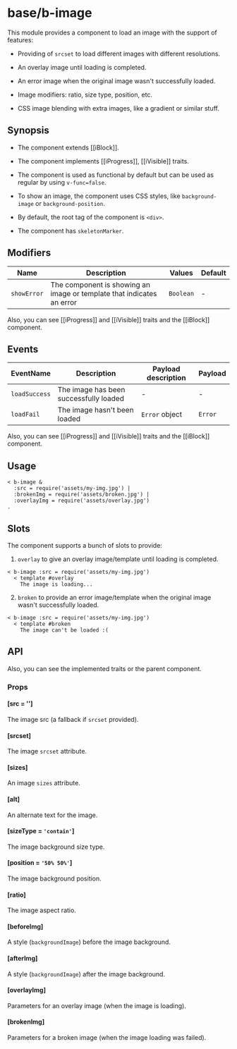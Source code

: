 # base/b-image

This module provides a component to load an image with the support of features:

* Providing of `srcset` to load different images with different resolutions.

* An overlay image until loading is completed.

* An error image when the original image wasn't successfully loaded.

* Image modifiers: ratio, size type, position, etc.

* CSS image blending with extra images, like a gradient or similar stuff.

## Synopsis

* The component extends [[iBlock]].

* The component implements [[iProgress]], [[iVisible]] traits.

* The component is used as functional by default but can be used as regular by using `v-func=false`.

* To show an image, the component uses CSS styles, like `background-image` or `background-position`.

* By default, the root tag of the component is `<div>`.

* The component has `skeletonMarker`.

## Modifiers

| Name        | Description                                                           | Values    | Default |
|-------------|-----------------------------------------------------------------------|-----------|---------|
| `showError` | The component is showing an image or template that indicates an error | `Boolean` | -       |

Also, you can see [[iProgress]] and [[iVisible]] traits and the [[iBlock]] component.

## Events

| EventName     | Description                            | Payload description | Payload |
|---------------|----------------------------------------|---------------------|---------|
| `loadSuccess` | The image has been successfully loaded | -                   | -       |
| `loadFail`    | The image hasn't been loaded           | `Error` object      | `Error` |

Also, you can see [[iProgress]] and [[iVisible]] traits and the [[iBlock]] component.

## Usage

```
< b-image &
  :src = require('assets/my-img.jpg') |
  :brokenImg = require('assets/broken.jpg') |
  :overlayImg = require('assets/overlay.jpg')
.
```

## Slots

The component supports a bunch of slots to provide:

1. `overlay` to give an overlay image/template until loading is completed.

```
< b-image :src = require('assets/my-img.jpg')
  < template #overlay
    The image is loading...
```

2. `broken` to provide an error image/template when the original image wasn't successfully loaded.

```
< b-image :src = require('assets/my-img.jpg')
  < template #broken
    The image can't be loaded :(
```

## API

Also, you can see the implemented traits or the parent component.

### Props

#### [src = '']

The image src (a fallback if `srcset` provided).

#### [srcset]

The image `srcset` attribute.

#### [sizes]

An image `sizes` attribute.

#### [alt]

An alternate text for the image.

#### [sizeType = `'contain'`]

The image background size type.

#### [position = `'50% 50%'`]

The image background position.

#### [ratio]

The image aspect ratio.

#### [beforeImg]

A style (`backgroundImage`) before the image background.

#### [afterImg]

A style (`backgroundImage`) after the image background.

#### [overlayImg]

Parameters for an overlay image (when the image is loading).

#### [brokenImg]

Parameters for a broken image (when the image loading was failed).
